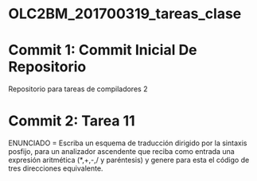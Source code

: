 # OLC2BM_201700319_tareas_clase


# Commit 1: Commit Inicial De Repositorio
Repositorio para tareas de compiladores 2

# Commit 2: Tarea 11 
ENUNCIADO = Escriba un esquema de traducción dirigido por la sintaxis posfijo, para un analizador ascendente que reciba como entrada una expresión aritmética (*,+,-,/ y paréntesis) y genere para esta el código de tres direcciones equivalente.